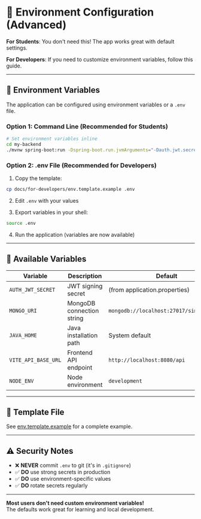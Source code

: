 # 🔧 Environment Configuration (Advanced)

**For Students**: You don't need this! The app works great with default settings.

**For Developers**: If you need to customize environment variables, follow this guide.

---

## 📝 Environment Variables

The application can be configured using environment variables or a `.env` file.

### Option 1: Command Line (Recommended for Students)

```bash
# Set environment variables inline
cd my-backend
./mvnw spring-boot:run -Dspring-boot.run.jvmArguments="-Dauth.jwt.secret=your-secret"
```

### Option 2: .env File (Recommended for Developers)

1. Copy the template:
```bash
cp docs/for-developers/env.template.example .env
```

2. Edit `.env` with your values

3. Export variables in your shell:
```bash
source .env
```

4. Run the application (variables are now available)

---

## 🔑 Available Variables

| Variable | Description | Default |
|----------|-------------|---------|
| `AUTH_JWT_SECRET` | JWT signing secret | (from application.properties) |
| `MONGO_URI` | MongoDB connection string | `mongodb://localhost:27017/simple_login` |
| `JAVA_HOME` | Java installation path | System default |
| `VITE_API_BASE_URL` | Frontend API endpoint | `http://localhost:8080/api` |
| `NODE_ENV` | Node environment | `development` |

---

## 📁 Template File

See [env.template.example](./env.template.example) for a complete example.

---

## ⚠️ Security Notes

- ❌ **NEVER** commit `.env` to git (it's in `.gitignore`)
- ✅ **DO** use strong secrets in production
- ✅ **DO** use environment-specific values
- ✅ **DO** rotate secrets regularly

---

**Most users don't need custom environment variables!**  
The defaults work great for learning and local development.

